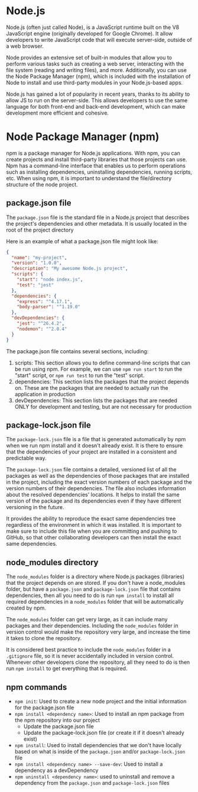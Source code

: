 # Node.js
Node.js (often just called Node), is a JavaScript runtime built on the V8 JavaScript engine (originally developed
for Google Chrome). It allow developers to write JavaScript code that will execute server-side, outside of a web browser.

Node provides an extensive set of built-in modules that allow you to perform various tasks such as creating a web server,
interacting with the file system (reading and writing files), and more. Additionally, you can use the Node Package Manager (npm), which is included with the installation of Node to install and use third-party modules in your Node.js-based apps.

Node.js has gained a lot of popularity in recent years, thanks to its ability to allow JS to run on the server-side. This allows developers to use the same language for both front-end and back-end development, which can make development more efficient and cohesive.

# Node Package Manager (npm)
npm is a package manager for Node.js applications. With npm, you can create projects and install third-party libraries that those projects can use. Npm has a command-line interface that enables us to perform operations such as installing dependencies, uninstalling dependencies, running scripts, etc. When using npm, it is important to understand the file/directory structure of the node project.

## package.json file
The `package.json` file is the standard file in a Node.js project that describes the project's dependencies and other metadata.
It is usually located in the root of the project directory

Here is an example of what a package.json file might look like:
```json
{
  "name": "my-project",
  "version": "1.0.0",
  "description": "My awesome Node.js project",
  "scripts": {
    "start": "node index.js",
    "test": "jest"
  },
  "dependencies": {
    "express": "^4.17.1",
    "body-parser": "^1.19.0"
  },
  "devDependencies": {
    "jest": "^26.4.2",
    "nodemon": "^2.0.4"
  }
}
```

The package.json file contains several sections, including:
1. scripts: This section allows you to define command-line scripts that can be run using npm. For example, we can use `npm run start` to run the "start" script, or `npm run test` to run the "test" script.
2. dependencies: This section lists the packages that the project depends on. These are the packages that are needed to actually run the application in production
3. devDependencies: This section lists the packages that are needed ONLY for development and testing, but are not necessary for production

## package-lock.json file
The `package-lock.json` file is a file that is generated automatically by npm when we run npm install and it doesn't already exist. It is there to ensure that the dependencies of your project are installed in a consistent and predictable way.

The `package-lock.json` file contains a detailed, versioned list of all the packages as well as the dependencies of those packages that are installed in the project, including the exact version numbers of each package and the version numbers
of their dependencies. The file also includes information about the resolved dependencies' locations. It helps to install
the same version of the package and its dependencies even if they have different versioning in the future.

It provides the ability to reproduce the exact same dependencies tree regardless of the environment in which it was installed. It is important to make sure to include this file when you are committing and pushing to GitHub, so that other collaborating developers can then install the exact same dependencies.

## node_modules directory
The `node_modules` folder is a directory where Node.js packages (libraries) that the project depends on are stored. If you don't have a node_modules folder, but have a `package.json` and `package-lock.json` file that contains dependencies, then all you need to do is run `npm install` to install all required dependencies in a `node_modules` folder that will be automatically created by npm.

The `node_modules` folder can get very large, as it can include many packages and their dependencies. Including the `node_modules` folder in version control would make the repository very large, and increase the time it takes to clone the repository.

It is considered best practice to include the `node_modules` folder in a `.gitignore` file, so it is never accidentally included in version control. Whenever other developers clone the repository, all they need to do is then run `npm install` to get everything that is required.

## npm commands
- `npm init`: Used to create a new node project and the initial information for the package.json file
- `npm install <dependency name>`: Used to install an npm package from the npm repository into our project
    - Update the package.json file
    - Update the package-lock.json file (or create it if it doesn't already exist)
- `npm install`: Used to install dependencies that we don't have locally based on what is inside of the `package.json` and/or `package-lock.json` file
- `npm install <dependency name> --save-dev`: Used to install a dependency as a devDependency
- `npm uninstall <dependency name>`: used to uninstall and remove a dependency from the `package.json` and `package-lock.json` files